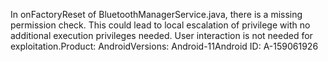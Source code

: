 In onFactoryReset of BluetoothManagerService.java, there is a missing permission check. This could lead to local escalation of privilege with no additional execution privileges needed. User interaction is not needed for exploitation.Product: AndroidVersions: Android-11Android ID: A-159061926
